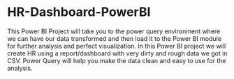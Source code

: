 # HR-Dashboard-PowerBI

This Power BI Project will take you to the power query environment where we can have our data transformed and then load it to the Power BI module for further analysis and perfect visualization. In this Power BI project we will create HR using a report/dashboard with very dirty and rough data we got in CSV. Power Query will help you make the data clean and easy to use for the analysis.
